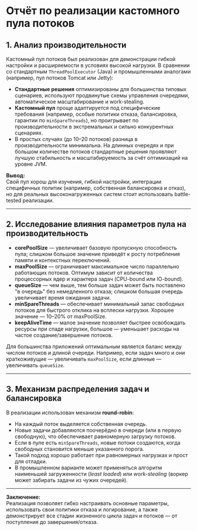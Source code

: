 # Отчёт по реализации кастомного пула потоков

## 1. Анализ производительности

Кастомный пул потоков был реализован для демонстрации гибкой настройки и расширяемости в условиях высокой нагрузки. В сравнении со стандартным `ThreadPoolExecutor` (Java) и промышленными аналогами (например, пул потоков Tomcat или Jetty):

- **Стандартные решения** оптимизированы для большинства типовых сценариев, используют продвинутые схемы управления очередями, автоматическое масштабирование и work-stealing.
- **Кастомный пул** проще адаптируется под специфические требования (например, особые политики отказа, балансировка, гарантии по `minSpareThreads`), но проигрывает по производительности в экстремальных и сильно конкурентных сценариях.
- В простых случаях (до 10–20 потоков) разница в производительности минимальна. На длинных очередях и при большом количестве потоков стандартные решения проявляют лучшую стабильность и масштабируемость за счёт оптимизаций на уровне JVM.

**Вывод:**  
Свой пул хорош для изучения, гибкой настройки, интеграции специфичных политик (например, собственная балансировка и отказ), но для реальных высоконагруженных систем стоит использовать battle-tested реализации.

---

## 2. Исследование влияния параметров пула на производительность

- **corePoolSize** — увеличивает базовую пропускную способность пула; слишком большое значение приведёт к росту потребления памяти и контекстных переключений.
- **maxPoolSize** — ограничивает максимальное число параллельно работающих потоков. Оптимум зависит от количества процессорных ядер и характера задач (CPU-bound или IO-bound).
- **queueSize** — чем выше, тем больше задач может быть поставлено "в очередь" без немедленного отказа; слишком большая очередь увеличивает время ожидания задачи.
- **minSpareThreads** — обеспечивает минимальный запас свободных потоков для быстрого отклика на всплески нагрузки. Хорошее значение — 10–20% от maxPoolSize.
- **keepAliveTime** — малое значение позволяет быстрее освобождать ресурсы при спаде нагрузки, большое — уменьшает расходы на частое создание/завершение потоков.

Для большинства приложений оптимальным является баланс между числом потоков и длиной очереди. Например, если задач много и они краткоживущие — увеличивать `maxPoolSize`, если длинные — увеличивать `queueSize`.

---

## 3. Механизм распределения задач и балансировка

В реализации использован механизм **round-robin**:

- На каждый поток выделяется собственная очередь.
- Новые задачи добавляются поочерёдно в очереди (или в первую свободную), что обеспечивает равномерную загрузку потоков.
- Если в пуле есть `minSpareThreads`, новые потоки создаются, когда свободных становится меньше указанного порога.
- Такой подход хорошо работает при равномерных нагрузках и прост для отладки.
- В промышленном варианте может применяться алгоритм наименьшей загруженности (*least loaded*) или *work-stealing* (воркер может забирать задачи из чужих очередей).

---

**Заключение:**  
Реализация позволяет гибко настраивать основные параметры, использовать свои политики отказа и логирование, а также демонстрирует все стадии жизненного цикла задач и потоков — от поступления до завершения/отказа.

